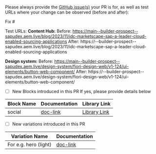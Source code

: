 Please always provide the [GitHub issue(s)](../issues) your PR is for, as well as test URLs where your change can be observed (before and after):

Fix #<gh-issue-id>

Test URLs:
**Content Hub:**
Before: https://main--builder-prospect--sapudex.aem.live/blog/2023/11/idc-marketscape-sap-a-leader-cloud-enabled-sourcing-applications
After: https://<branch>--builder-prospect--sapudex.aem.live/blog/2023/11/idc-marketscape-sap-a-leader-cloud-enabled-sourcing-applications

**Design system:**
Before: https://main--builder-prospect--sapudex.aem.live/design-system/fiori-design-web/v1-124/ui-elements/button-web-component/
After: https://<branch>--builder-prospect--sapudex.aem.live/design-system/fiori-design-web/v1-124/ui-elements/button-web-component/


- [ ] New Blocks introduced in this PR
      If yes, please provide details below

Block Name    | Documentation | Library Link
------------- | -------------|----------------
social | [doc-link](https://sap.sharepoint.com/sites/207899/_layouts/15/doc.aspx?sourcedoc={5c2d8d7b-f6d5-4356-b71c-3730ad5886db}&action=edit) | [Library Link](https://social--builder-prospect--sapudex.aem.page/tools/sidekick/library.html?plugin=blocks&path=/tools/sidekick/blocks/social&index=1)


- [ ] New variations introduced in this PR

Variation Name    | Documentation
------------- | -------------
 For e.g. hero (light)  | [doc-link](https://sap.sharepoint.com/:w:/r/sites/207899/_layouts/15/Doc.aspx?sourcedoc=%7B0B62F23A-5C8F-4C2D-BA2E-C444D3631B51%7D&file=hero.docx&action=default&mobileredirect=true)
